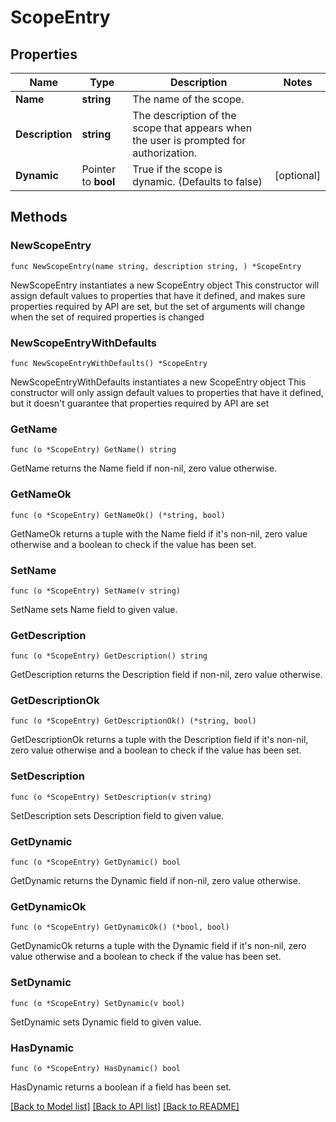 # ScopeEntry

## Properties

Name | Type | Description | Notes
------------ | ------------- | ------------- | -------------
**Name** | **string** | The name of the scope. | 
**Description** | **string** | The description of the scope that appears when the user is prompted for authorization. | 
**Dynamic** | Pointer to **bool** | True if the scope is dynamic. (Defaults to false) | [optional] 

## Methods

### NewScopeEntry

`func NewScopeEntry(name string, description string, ) *ScopeEntry`

NewScopeEntry instantiates a new ScopeEntry object
This constructor will assign default values to properties that have it defined,
and makes sure properties required by API are set, but the set of arguments
will change when the set of required properties is changed

### NewScopeEntryWithDefaults

`func NewScopeEntryWithDefaults() *ScopeEntry`

NewScopeEntryWithDefaults instantiates a new ScopeEntry object
This constructor will only assign default values to properties that have it defined,
but it doesn't guarantee that properties required by API are set

### GetName

`func (o *ScopeEntry) GetName() string`

GetName returns the Name field if non-nil, zero value otherwise.

### GetNameOk

`func (o *ScopeEntry) GetNameOk() (*string, bool)`

GetNameOk returns a tuple with the Name field if it's non-nil, zero value otherwise
and a boolean to check if the value has been set.

### SetName

`func (o *ScopeEntry) SetName(v string)`

SetName sets Name field to given value.


### GetDescription

`func (o *ScopeEntry) GetDescription() string`

GetDescription returns the Description field if non-nil, zero value otherwise.

### GetDescriptionOk

`func (o *ScopeEntry) GetDescriptionOk() (*string, bool)`

GetDescriptionOk returns a tuple with the Description field if it's non-nil, zero value otherwise
and a boolean to check if the value has been set.

### SetDescription

`func (o *ScopeEntry) SetDescription(v string)`

SetDescription sets Description field to given value.


### GetDynamic

`func (o *ScopeEntry) GetDynamic() bool`

GetDynamic returns the Dynamic field if non-nil, zero value otherwise.

### GetDynamicOk

`func (o *ScopeEntry) GetDynamicOk() (*bool, bool)`

GetDynamicOk returns a tuple with the Dynamic field if it's non-nil, zero value otherwise
and a boolean to check if the value has been set.

### SetDynamic

`func (o *ScopeEntry) SetDynamic(v bool)`

SetDynamic sets Dynamic field to given value.

### HasDynamic

`func (o *ScopeEntry) HasDynamic() bool`

HasDynamic returns a boolean if a field has been set.


[[Back to Model list]](../README.md#documentation-for-models) [[Back to API list]](../README.md#documentation-for-api-endpoints) [[Back to README]](../README.md)


